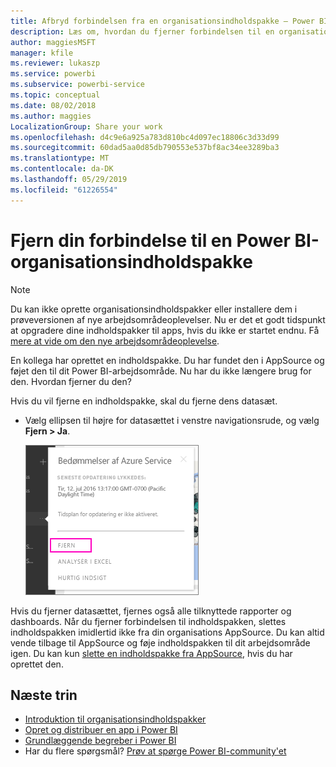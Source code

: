 ```yaml
---
title: Afbryd forbindelsen fra en organisationsindholdspakke – Power BI
description: Læs om, hvordan du fjerner forbindelsen til en organisationsindholdspakke ved at slette dens datasæt i Power BI.
author: maggiesMSFT
manager: kfile
ms.reviewer: lukaszp
ms.service: powerbi
ms.subservice: powerbi-service
ms.topic: conceptual
ms.date: 08/02/2018
ms.author: maggies
LocalizationGroup: Share your work
ms.openlocfilehash: d4c9e6a925a783d810bc4d097ec18806c3d33d99
ms.sourcegitcommit: 60dad5aa0d85db790553e537bf8ac34ee3289ba3
ms.translationtype: MT
ms.contentlocale: da-DK
ms.lasthandoff: 05/29/2019
ms.locfileid: "61226554"
---
```

# <a name="remove-your-connection-to-a-power-bi-organizational-content-pack"></a>Fjern din forbindelse til en Power BI-organisationsindholdspakke

> [!NOTE]
> Du kan ikke oprette organisationsindholdspakker eller installere dem i prøveversionen af nye arbejdsområdeoplevelser. Nu er det et godt tidspunkt at opgradere dine indholdspakker til apps, hvis du ikke er startet endnu. Få [mere at vide om den nye arbejdsområdeoplevelse](service-create-the-new-workspaces.md).
> 

En kollega har oprettet en indholdspakke. Du har fundet den i AppSource og føjet den til dit Power BI-arbejdsområde. Nu har du ikke længere brug for den.  Hvordan fjerner du den?

Hvis du vil fjerne en indholdspakke, skal du fjerne dens datasæt.  

* Vælg ellipsen til højre for datasættet i venstre navigationsrude, og vælg **Fjern \> Ja**.  
  
  ![Fjern indholdspakke](media/service-organizational-content-pack-disconnect/power-bi-remove-organizational-content-pack-dataset.png)

Hvis du fjerner datasættet, fjernes også alle tilknyttede rapporter og dashboards. Når du fjerner forbindelsen til indholdspakken, slettes indholdspakken imidlertid ikke fra din organisations AppSource.  Du kan altid vende tilbage til AppSource og føje indholdspakken til dit arbejdsområde igen. Du kan kun [slette en indholdspakke fra AppSource](service-organizational-content-pack-manage-update-delete.md), hvis du har oprettet den.

## <a name="next-steps"></a>Næste trin
* [Introduktion til organisationsindholdspakker](service-organizational-content-pack-introduction.md) 
* [Opret og distribuer en app i Power BI](service-create-distribute-apps.md) 
* [Grundlæggende begreber i Power BI](consumer/end-user-basic-concepts.md)  
* Har du flere spørgsmål? [Prøv at spørge Power BI-community'et](http://community.powerbi.com/)

